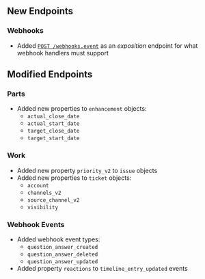 
## New Endpoints

### Webhooks
- Added [`POST /webhooks.event`](/api-reference/webhooks/event) as an _exposition_ endpoint for what webhook handlers must support

## Modified Endpoints

### Parts
- Added new properties to `enhancement` objects:
  - `actual_close_date`
  - `actual_start_date`
  - `target_close_date`
  - `target_start_date`

### Work
- Added new property `priority_v2` to `issue` objects
- Added new properties to `ticket` objects:
  - `account`
  - `channels_v2`
  - `source_channel_v2`
  - `visibility`

### Webhook Events
- Added webhook event types:
  - `question_answer_created`
  - `question_answer_deleted`
  - `question_answer_updated`
- Added property `reactions` to `timeline_entry_updated` events
